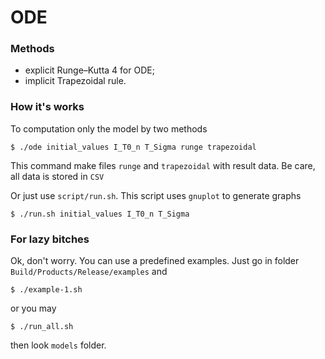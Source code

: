 # ODE
### Methods
- explicit Runge–Kutta 4 for ODE;
- implicit Trapezoidal rule.

### How it's works

To computation only the model by two methods

```
$ ./ode initial_values I_T0_n T_Sigma runge trapezoidal
```

This command make files `runge` and `trapezoidal` with result data. Be care, all data is stored in `CSV`

Or just use `script/run.sh`. This script uses `gnuplot` to generate graphs

```
$ ./run.sh initial_values I_T0_n T_Sigma
```

### For lazy bitches
Ok, don't worry. You can use a predefined examples. Just go in folder `Build/Products/Release/examples` and
```
$ ./example-1.sh
```
or you may
```
$ ./run_all.sh
```
then look `models` folder.